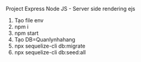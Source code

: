 Project Express Node JS - Server side rendering ejs
1. Tạo file env
2. npm i
3. npm start
4. Tạo DB=Quanlynhahang
5. npx sequelize-cli db:migrate 
6. npx sequelize-cli db:seed:all
